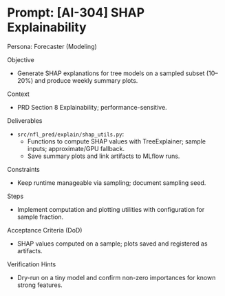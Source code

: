 # Prompt: [AI-304] SHAP Explainability

Persona: Forecaster (Modeling)

Objective
- Generate SHAP explanations for tree models on a sampled subset (10–20%) and produce weekly summary plots.

Context
- PRD Section 8 Explainability; performance-sensitive.

Deliverables
- `src/nfl_pred/explain/shap_utils.py`:
  - Functions to compute SHAP values with TreeExplainer; sample inputs; approximate/GPU fallback.
  - Save summary plots and link artifacts to MLflow runs.

Constraints
- Keep runtime manageable via sampling; document sampling seed.

Steps
- Implement computation and plotting utilities with configuration for sample fraction.

Acceptance Criteria (DoD)
- SHAP values computed on a sample; plots saved and registered as artifacts.

Verification Hints
- Dry-run on a tiny model and confirm non-zero importances for known strong features.

